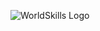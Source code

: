 ![WorldSkills Logo](https://www.senaipr.org.br/worldskills/historia/dbimages/worldskills_230363_img.jpg)
